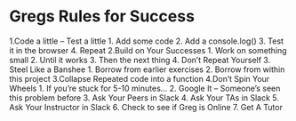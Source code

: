 # Gregs Rules for Success

1.Code a little – Test a little
	1. Add some code
	2. Add a console.log()
	3. Test it in the browser
	4. Repeat
2.Build on Your Successes
	1. Work on something small
	2. Until it works
	3. Then the next thing
	4. Don’t Repeat Yourself
3. Steel Like a Banshee
	1. Borrow from earlier exercises
	2. Borrow from within this project
3.Collapse Repeated code into a function
4.Don’t Spin Your Wheels
	1. If you’re stuck for 5-10 minutes…
	2. Google It – Someone’s seen this problem before
	3. Ask Your Peers in Slack
	4. Ask Your TAs in Slack
	5. Ask Your Instructor in Slack
	6. Check to see if Greg is Online
	7. Get A Tutor
<!--stackedit_data:
eyJoaXN0b3J5IjpbLTc1Mzg2NTI4MiwtODMxODkwNjMyXX0=
-->